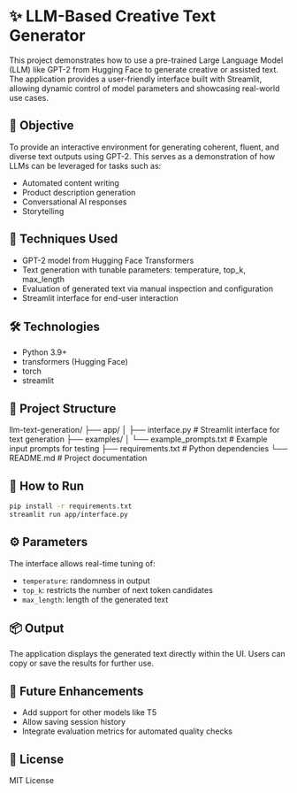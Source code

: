 # ✨ LLM-Based Creative Text Generator

This project demonstrates how to use a pre-trained Large Language Model (LLM) like GPT-2 from Hugging Face to generate creative or assisted text. The application provides a user-friendly interface built with Streamlit, allowing dynamic control of model parameters and showcasing real-world use cases.

## 🎯 Objective

To provide an interactive environment for generating coherent, fluent, and diverse text outputs using GPT-2. This serves as a demonstration of how LLMs can be leveraged for tasks such as:
- Automated content writing
- Product description generation
- Conversational AI responses
- Storytelling

## 🧠 Techniques Used

- GPT-2 model from Hugging Face Transformers
- Text generation with tunable parameters: temperature, top_k, max_length
- Evaluation of generated text via manual inspection and configuration
- Streamlit interface for end-user interaction

## 🛠️ Technologies

- Python 3.9+
- transformers (Hugging Face)
- torch
- streamlit

## 📁 Project Structure

llm-text-generation/
├── app/
│   ├── interface.py              # Streamlit interface for text generation
├── examples/
│   └── example_prompts.txt       # Example input prompts for testing
├── requirements.txt              # Python dependencies
└── README.md                     # Project documentation

## 🚀 How to Run

```bash
pip install -r requirements.txt
streamlit run app/interface.py
```

## ⚙️ Parameters

The interface allows real-time tuning of:
- `temperature`: randomness in output
- `top_k`: restricts the number of next token candidates
- `max_length`: length of the generated text

## 📦 Output

The application displays the generated text directly within the UI. Users can copy or save the results for further use.

## 📌 Future Enhancements

- Add support for other models like T5
- Allow saving session history
- Integrate evaluation metrics for automated quality checks

## 📄 License

MIT License
